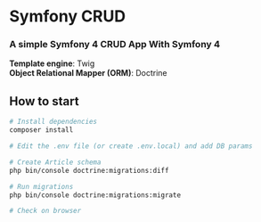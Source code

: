 # Symfony CRUD

### A simple Symfony 4 CRUD App With Symfony 4

__Template engine__: Twig  
__Object Relational Mapper (ORM)__: Doctrine  

## How to start

``` bash
# Install dependencies
composer install

# Edit the .env file (or create .env.local) and add DB params

# Create Article schema
php bin/console doctrine:migrations:diff

# Run migrations
php bin/console doctrine:migrations:migrate

# Check on browser
```
